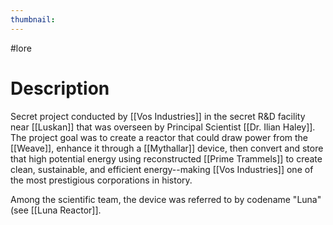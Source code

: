 ```yaml
---
thumbnail:
---
```

#lore
# Description

Secret project conducted by [[Vos Industries]] in the secret R&D facility near [[Luskan]] that was overseen by Principal Scientist [[Dr. Ilian Haley]]. The project goal was to create a reactor that could draw power from the [[Weave]], enhance it through a [[Mythallar]] device, then convert and store that high potential energy using reconstructed [[Prime Trammels]] to create clean, sustainable, and efficient energy--making [[Vos Industries]] one of the most prestigious corporations in history.

Among the scientific team, the device was referred to by codename "Luna" (see [[Luna Reactor]]. 